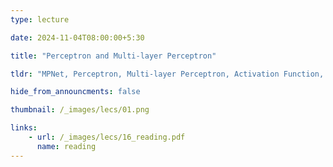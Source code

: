 ```yaml
---
type: lecture

date: 2024-11-04T08:00:00+5:30

title: "Perceptron and Multi-layer Perceptron"

tldr: "MPNet, Perceptron, Multi-layer Perceptron, Activation Function, Backpropagation"

hide_from_announcments: false

thumbnail: /_images/lecs/01.png

links: 
    - url: /_images/lecs/16_reading.pdf
      name: reading
---
```


